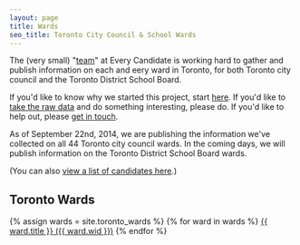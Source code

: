 ```yaml
---
layout: page
title: Wards 
seo_title: Toronto City Council & School Wards 
---
```


The (very small) "[team](/about#team)" at Every Candidate is working hard to gather and publish information on each and eery ward in Toronto, for both Toronto city council and the Toronto District School Board. 

If you'd like to know why we started this project, start [here](/about). If you'd like to [take the raw data](/data) and do something interesting, please do. If you'd like to help out, please [get in touch](/about#contact).

As of September 22nd, 2014, we are publishing the information we've collected on all 44 Toronto city council wards. In the coming days, we will publish information on the Toronto District School Board wards.

(You can also [view a list of candidates here](/candidates/).)

## Toronto Wards

{% assign wards = site.toronto_wards %}
{% for ward in wards %}
<a id="{{ ward.wid }}" title="Toronto City Council ward {{ ward.title }}" href="{{ ward.permalink }}">{{ ward.title }} ({{ ward.wid }})</a>
{% endfor %}
